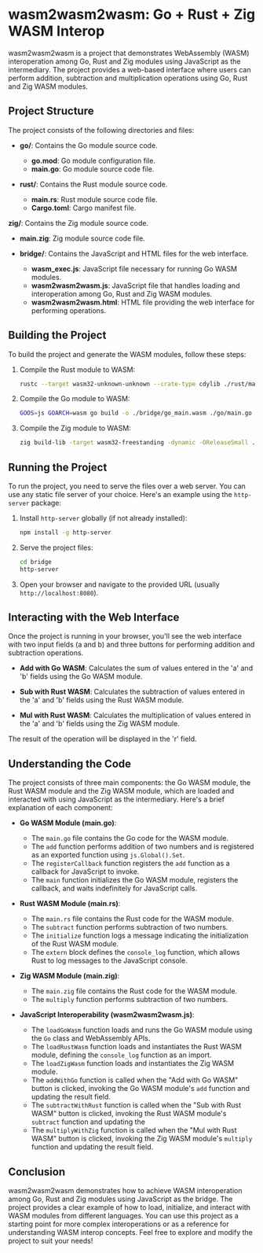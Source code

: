 # wasm2wasm2wasm: Go + Rust + Zig WASM Interop

wasm2wasm2wasm is a project that demonstrates WebAssembly (WASM) interoperation among Go, Rust and Zig modules using JavaScript as the intermediary. The project provides a web-based interface where users can perform addition, subtraction and multiplication operations using Go, Rust and Zig WASM modules.

## Project Structure

The project consists of the following directories and files:

- **go/**: Contains the Go module source code.
  - **go.mod**: Go module configuration file.
  - **main.go**: Go module source code file.

- **rust/**: Contains the Rust module source code.
  - **main.rs**: Rust module source code file.
  - **Cargo.toml**: Cargo manifest file.

 **zig/**: Contains the Zig module source code.

- **main.zig**: Zig module source code file.

- **bridge/**: Contains the JavaScript and HTML files for the web interface.
  - **wasm_exec.js**: JavaScript file necessary for running Go WASM modules.
  - **wasm2wasm2wasm.js**: JavaScript file that handles loading and interoperation among Go, Rust and Zig WASM modules.
  - **wasm2wasm2wasm.html**: HTML file providing the web interface for performing operations.

## Building the Project

To build the project and generate the WASM modules, follow these steps:

1. Compile the Rust module to WASM:

   ```bash
   rustc --target wasm32-unknown-unknown --crate-type cdylib ./rust/main.rs -o ./bridge/rust_main.wasm
   ```

2. Compile the Go module to WASM:

   ```bash
   GOOS=js GOARCH=wasm go build -o ./bridge/go_main.wasm ./go/main.go
   ```

3. Compile the Zig module to WASM:

   ```bash
   zig build-lib -target wasm32-freestanding -dynamic -OReleaseSmall ./zig/main.zig
   ```

## Running the Project

To run the project, you need to serve the files over a web server. You can use any static file server of your choice. Here's an example using the `http-server` package:

1. Install `http-server` globally (if not already installed):

   ```bash
   npm install -g http-server
   ```

2. Serve the project files:

   ```bash
   cd bridge
   http-server
   ```

3. Open your browser and navigate to the provided URL (usually `http://localhost:8080`).

## Interacting with the Web Interface

Once the project is running in your browser, you'll see the web interface with two input fields (a and b) and three buttons for performing addition and subtraction operations.

- **Add with Go WASM**: Calculates the sum of values entered in the 'a' and 'b' fields using the Go WASM module.

- **Sub with Rust WASM**: Calculates the subtraction of values entered in the 'a' and 'b' fields using the Rust WASM module.
  
- **Mul with Rust WASM**: Calculates the multiplication of values entered in the 'a' and 'b' fields using the Zig WASM module.

The result of the operation will be displayed in the 'r' field.

## Understanding the Code

The project consists of three main components: the Go WASM module, the Rust WASM module and the Zig WASM module, which are loaded and interacted with using JavaScript as the intermediary. Here's a brief explanation of each component:

- **Go WASM Module (main.go)**:
  - The `main.go` file contains the Go code for the WASM module.
  - The `add` function performs addition of two numbers and is registered as an exported function using `js.Global().Set`.
  - The `registerCallback` function registers the `add` function as a callback for JavaScript to invoke.
  - The `main` function initializes the Go WASM module, registers the callback, and waits indefinitely for JavaScript calls.

- **Rust WASM Module (main.rs)**:
  - The `main.rs` file contains the Rust code for the WASM module.
  - The `subtract` function performs subtraction of two numbers.
  - The `initialize` function logs a message indicating the initialization of the Rust WASM module.
  - The `extern` block defines the `console_log` function, which allows Rust to log messages to the JavaScript console.

- **Zig WASM Module (main.zig)**:
  - The `main.zig` file contains the Rust code for the WASM module.
  - The `multiply` function performs subtraction of two numbers.

- **JavaScript Interoperability (wasm2wasm2wasm.js)**:
  - The `loadGoWasm` function loads and runs the Go WASM module using the `Go` class and WebAssembly APIs.
  - The `loadRustWasm` function loads and instantiates the Rust WASM module, defining the `console_log` function as an import.
  - The `loadZigWasm` function loads and instantiates the Zig WASM module.
  - The `addWithGo` function is called when the "Add with Go WASM" button is clicked, invoking the Go WASM module's `add` function and updating the result field.
  - The `subtractWithRust` function is called when the "Sub with Rust WASM" button is clicked, invoking the Rust WASM module's `subtract` function and updating the
  - The `multiplyWithZig` function is called when the "Mul with Rust WASM" button is clicked, invoking the Zig WASM module's `multiply` function and updating the result field.

## Conclusion

wasm2wasm2wasm demonstrates how to achieve WASM interoperation among Go, Rust and Zig modules using JavaScript as the bridge. The project provides a clear example of how to load, initialize, and interact with WASM modules from different languages. You can use this project as a starting point for more complex interoperations or as a reference for understanding WASM interop concepts. Feel free to explore and modify the project to suit your needs!
